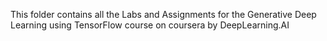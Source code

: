 This folder contains all the Labs and Assignments for the Generative Deep Learning using TensorFlow course on coursera by DeepLearning.AI 